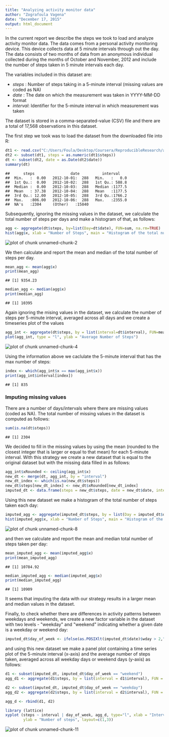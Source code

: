 ```yaml
---
title: "Analyzing activity monitor data"
author: "Zografoula Vagena"
date: "December 17, 2015"
output: html_document
---
```


In the current report we describe the steps we took to load and analyze activity monitor data. The data comes from a personal activity monitoring device. This device collects data at 5 minute intervals through out the day. The data consists of two months of data from an anonymous individual collected during the months of October and November, 2012 and include the number of steps taken in 5 minute intervals each day.

The variables included in this dataset are:

* _steps_ : Number of steps taking in a 5-minute interval (missing values are coded as NA)
* _date_ : The date on which the measurement was taken in YYYY-MM-DD format
* _interval_: Identifier for the 5-minute interval in which measurement was taken

The dataset is stored in a comma-separated-value (CSV) file and there are a total of 17,568 observations in this dataset.

The first step we took was to load the dataset from the downloaded file into R:


```r
dt1 <- read.csv("C:/Users/Foula/Desktop/Coursera/ReproducibleResearch/activity.csv")
dt2 <- subset(dt1, steps = as.numeric(dt1$steps))
dt <- subset(dt2, date = as.Date(dt2$date))
summary(dt)
```

```
##      steps                date          interval     
##  Min.   :  0.00   2012-10-01:  288   Min.   :   0.0  
##  1st Qu.:  0.00   2012-10-02:  288   1st Qu.: 588.8  
##  Median :  0.00   2012-10-03:  288   Median :1177.5  
##  Mean   : 37.38   2012-10-04:  288   Mean   :1177.5  
##  3rd Qu.: 12.00   2012-10-05:  288   3rd Qu.:1766.2  
##  Max.   :806.00   2012-10-06:  288   Max.   :2355.0  
##  NA's   :2304     (Other)   :15840
```

Subsequently, ignoring the missing values in the dataset, we calculate the total number of steps per days and make a histogram of that, as follows:


```r
agg <- aggregate(dt$steps, by=list(Day=dt$date), FUN=sum, na.rm=TRUE)
hist(agg$x, xlab = "Number of Steps", main = "Histogram of the total number of steps per day")
```

![plot of chunk unnamed-chunk-2](figure/unnamed-chunk-2-1.png) 

We then calculate and report the mean and median of the total number of steps per day.


```r
mean_agg <- mean(agg$x)
print(mean_agg)
```

```
## [1] 9354.23
```

```r
median_agg <- median(agg$x)
print(median_agg)
```

```
## [1] 10395
```

Again ignoring the mising values in the dataset, we calculate the number of steps per 5-minute interval, averaged across all days and we create a timeseries plot of the values


```r
agg_int <- aggregate(dt$steps, by = list(interval=dt$interval), FUN=mean, na.rm=TRUE)
plot(agg_int, type = "l", ylab = "Average Number of Steps")
```

![plot of chunk unnamed-chunk-4](figure/unnamed-chunk-4-1.png) 

Using the information above we caclulate the 5-minute interval that has the max number of steps:


```r
index <- which(agg_int$x == max(agg_int$x))
print(agg_int$interval[index])
```

```
## [1] 835
```

### Imputing missing values

There are a number of days/intervals where there are missing values (coded as NA). The total number of missing values in the dataset is computed as follows:


```r
sum(is.na(dt$steps))
```

```
## [1] 2304
```

We decided to fill in the missing values by using the mean (rounded to the closest integer that is larger or equal to that mean) for each 5-minute interval. With this strategy we create a new dataset  that is equal to the original dataset but with the missing data filled in as follows:


```r
agg_int$xRounded <- ceiling(agg_int$x)
new_dt <- merge(dt, agg_int, by = "interval")
new_dt_index <- which(is.na(new_dt$steps))
new_dt$steps[new_dt_index] <- new_dt$xRounded[new_dt_index]
imputed_dt <- data.frame(steps = new_dt$steps, date = new_dt$date, interval = new_dt$interval)
```

Using this new dataset we make a histogram of the total number of steps taken each day:


```r
imputed_agg <- aggregate(imputed_dt$steps, by = list(Day = imputed_dt$date), FUN=sum, na.rm=TRUE)
hist(imputed_agg$x, xlab = "Number of Steps", main = "Histogram of the total number of steps per day over the imputed dataset")
```

![plot of chunk unnamed-chunk-8](figure/unnamed-chunk-8-1.png) 

and then we calculate and report the mean and median total number of steps taken per day:


```r
mean_imputed_agg <- mean(imputed_agg$x)
print(mean_imputed_agg)
```

```
## [1] 10784.92
```

```r
median_imputed_agg <- median(imputed_agg$x)
print(median_imputed_agg)
```

```
## [1] 10909
```

It seems that imputing the data with our strategy results in a larger mean and median values in the dataset.

Finally, to check whether there are differences in activity patterns between weekdays and weekends, we create a new factor variable in the dataset with two levels - "weekday" and "weekend" indicating whether a given date is a weekday or weekend day:


```r
imputed_dt$day_of_week <- ifelse(as.POSIXlt(imputed_dt$date)$wday > 2,"weekday", "weekend")
```

and using this new dataset we make a panel plot containing a time series plot of the 5-minute interval (x-axis) and the average number of steps taken, averaged across all weekday days or weekend days (y-axis) as follows:


```r
d1 <- subset(imputed_dt, imputed_dt$day_of_week == "weekend")
agg_d1 <- aggregate(d1$steps, by = list(interval = d1$interval), FUN = mean, na.rm=TRUE)

d2 <- subset(imputed_dt, imputed_dt$day_of_week == "weekday")
agg_d2 <- aggregate(d2$steps, by = list(interval = d2$interval), FUN = mean, na.rm=TRUE)

agg_d <- rbind(d1, d2)

library (lattice)
xyplot (steps ~ interval | day_of_week, agg_d, type="l", xlab = "Interval", 
        ylab = "Number of steps", layout=c(1,3))
```

![plot of chunk unnamed-chunk-11](figure/unnamed-chunk-11-1.png) 

